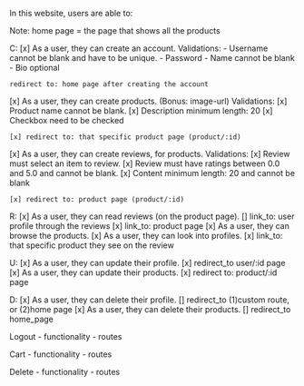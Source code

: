 In this website, users are able to:

Note: home page = the page that shows all the products

C:
[x] As a user, they can create an account.
    Validations:
    - Username cannot be blank and have to be unique.
    - Password 
    - Name cannot be blank
    - Bio optional

    redirect to: home page after creating the account

[x] As a user, they can create products. (Bonus: image-url)
    Validations:
    [x] Product name cannot be blank.
    [x] Description minimum length: 20
    [x] Checkbox need to be checked 
    
    [x] redirect to: that specific product page (product/:id)

[x] As a user, they can create reviews, for products.
    Validations:
    [x] Review must select an item to review.
    [x] Review must have ratings between 0.0 and 5.0 and cannot be blank.
    [x] Content minimum length: 20 and cannot be blank

    [x] redirect to: product page (product/:id)

R:
[x] As a user, they can read reviews (on the product page).
    [] link_to: user profile through the reviews
    [x] link_to: product page
[x] As a user, they can browse the products.
[x] As a user, they can look into profiles.
    [x] link_to: that specific product they see on the review

U:
[x] As a user, they can update their profile.
    [x] redirect_to user/:id page
[x] As a user, they can update their products.
    [x] redirect to: product/:id page

D:
[x] As a user, they can delete their profile.
    [] redirect_to (1)custom route, or (2)home page
[x] As a user, they can delete their products.
    [] redirect_to home_page

Logout
    - functionality
    - routes

Cart 
    -  functionality
    - routes

Delete
    - functionality
    - routes